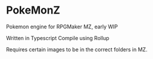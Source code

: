# PokeMonZ
Pokemon engine for RPGMaker MZ, early WIP

Written in Typescript
Compile using Rollup

Requires certain images to be in the correct folders in MZ.
